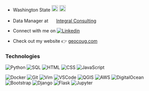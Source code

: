 - Washington State <img src="https://geocoug.com/images/wsu.svg" width="20px" style="margin-top: -10px;"/> <img src="https://static.www.nfl.com/t_q-best/league/api/clubs/logos/SEA" width="20px"/> <img src="https://www.mlbstatic.com/team-logos/team-cap-on-dark/136.svg" height="17px" /> <img src="https://cms.nhl.bamgrid.com/images/assets/binary/317578370/binary-file/file.svg" height="17px">

- Data Manager at <img src="https://www.integral-corp.com/wp-content/uploads/2019/04/Integral_favicon.png" width="17px"> [Integral Consulting](https://www.integral-corp.com/)

- Connect with me on <a href="https://www.linkedin.com/in/c-grant/">![Linkedin](https://img.shields.io/badge/-LinkedIn-0e1116?&logo=linkedin&logoColor=blue&link=https://www.linkedin.com/in/c-grant/)</a>

- Check out my website 👉 <a href="https://geocoug.com">geocoug.com</a>

### Technologies

![Python](https://img.shields.io/badge/-Python-0e1116?&logo=Python)
![SQL](https://img.shields.io/badge/-SQL-0e1116?&logo=PostgreSQL)
![HTML](https://img.shields.io/badge/-HTML-0e1116?&logo=html5)
![CSS](https://img.shields.io/badge/-CSS-0e1116?&logo=css3)
![JavaScript](https://img.shields.io/badge/-JavaScript-0e1116?&logo=JavaScript)

![Docker](https://img.shields.io/badge/-Docker-0e1116?&logo=Docker)
![Git](https://img.shields.io/badge/-Git-0e1116?&logo=Git)
![Vim](https://img.shields.io/badge/-Vim-0e1116?&logo=Vim)
![VSCode](https://img.shields.io/badge/-VSCode-0e1116?&logo=visual-studio-code&logoColor=blue)
![QGIS](https://img.shields.io/badge/-QGIS-0e1116?&logo=QGIS)
![AWS](https://img.shields.io/badge/-AWS-0e1116?&logo=Amazon-AWS&logoColor=F90)
![DigitalOcean](https://img.shields.io/badge/-DigitalOcean-0e1116?&logo=digitalOcean)
![Bootstrap](https://img.shields.io/badge/-Bootstrap-0e1116?&logo=Bootstrap)
![Django](https://img.shields.io/badge/-Django-0e1116?&logo=Django)
![Flask](https://img.shields.io/badge/-Flask-0e1116?&logo=Flask)
![Jupyter](https://img.shields.io/badge/-Jupyter-0e1116?&logo=Jupyter)
